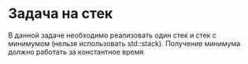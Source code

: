 # Задача на стек

В данной задаче необходимо реализовать один стек и стек с минимумом (нельзя использовать std::stack). Получение минимума должно работать за константное время